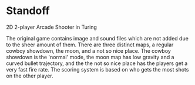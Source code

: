 # Standoff
2D 2-player Arcade Shooter in Turing

The original game contains image and sound files which are not added due to the sheer amount of them. There are three distinct maps, a regular cowboy showdown, the moon, and a not so nice place. The cowboy showdown is the 'normal' mode, the moon map has low gravity and a curved bullet trajectory, and the the not so nice place has the players get a very fast fire rate. The scoring system is based on who gets the most shots on the other player.
